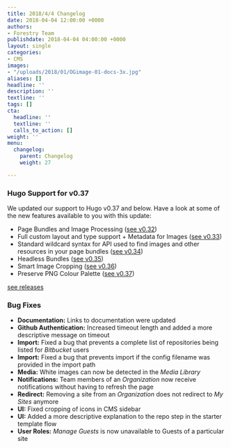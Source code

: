 ```yaml
---
title: 2018/4/4 Changelog
date: 2018-04-04 12:00:00 +0000
authors:
- Forestry Team
publishdate: 2018-04-04 04:00:00 +0000
layout: single
categories:
- CMS
images:
- "/uploads/2018/01/OGimage-01-docs-3x.jpg"
aliases: []
headline: ''
description: ''
textline: ''
tags: []
cta:
  headline: ''
  textline: ''
  calls_to_action: []
weight: ''
menu:
  changelog:
    parent: Changelog
    weight: 27

---
```

### Hugo Support for v0.37

We updated our support to Hugo v0.37 and below. Have a look at some of the new features available to you with this update:

- Page Bundles and Image Processing ([see v0.32](https://gohugo.io/news/0.32-relnotes/))
- Full custom layout and type support + Metadata for Images ([see v0.33](https://gohugo.io/news/0.33-relnotes/))
- Standard wildcard syntax for API used to find images and other resources in your page bundles ([see v0.34](https://gohugo.io/news/0.34-relnotes/))
- Headless Bundles ([see v0.35](https://gohugo.io/news/0.35-relnotes/))
- Smart Image Cropping ([see v0.36](https://gohugo.io/news/0.36-relnotes/))
- Preserve PNG Colour Palette ([see v0.37](https://gohugo.io/news/0.37-relnotes/))

[see releases](https://gohugo.io/news/0.37-relnotes/)


### Bug Fixes

* **Documentation:** Links to documentation were updated
* **Github Authentication:** Increased timeout length and added a more descriptive message on timeout
* **Import:** Fixed a bug that prevents a complete list of repositories being listed for *Bitbucket* users
* **Import:** Fixed a bug that prevents import if the config filename was provided in the import path
* **Media:** White images can now be detected in the *Media Library*
* **Notifications:** Team members of an *Organization* now receive notifications without having to refresh the page
* **Redirect:** Removing a site from an *Organization* does not redirect to *My Sites* anymore
* **UI:** Fixed cropping of icons in CMS sidebar
* **UI:** Added a more descriptive explanation to the repo step in the starter template flow 
* **User Roles:** *Manage Guests* is now unavailable to Guests of a particular site
